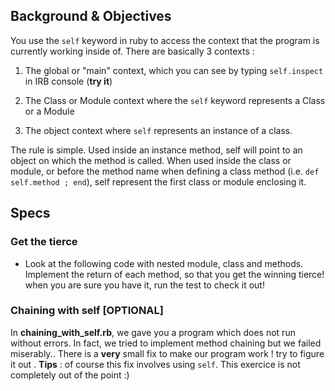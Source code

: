 ## Background & Objectives

You use the `self` keyword in ruby to access the context that the program is currently working inside of. There are basically 3 contexts :

1. The global or "main" context, which you can see by typing `self.inspect` in IRB console (**try it**)

2. The Class or Module context where the `self` keyword represents a Class or a Module

3. The object context where `self` represents an instance of a class. 

The rule is simple. Used inside an instance method, self will point to an object on which the method is called. When used inside the class or module, or before the method name when defining a class method (i.e. `def self.method ; end`), self represent the first class or module enclosing it.

## Specs

### Get the tierce
* Look at the following code with nested module, class and methods. Implement the return of each method, so that you get the winning tierce! when you are sure you have it, run the test to check it out!

### Chaining with self [OPTIONAL]
In **chaining_with_self.rb**, we gave you a program which does not run without errors. In fact, we tried to implement method chaining but we failed miserably.. There is a **very** small fix to make our program work ! try to figure it out .
**Tips** : of course this fix involves using `self`. This exercice is not completely out of the point :)